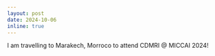 ```yaml
---
layout: post
date: 2024-10-06
inline: true
---
```


I am travelling to Marakech, Morroco to attend CDMRI @ MICCAI 2024!
